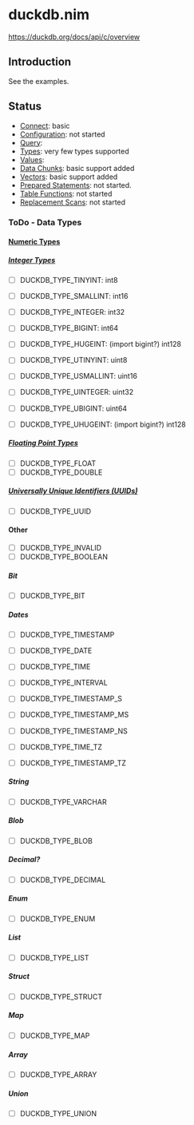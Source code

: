 # duckdb.nim
https://duckdb.org/docs/api/c/overview


## Introduction
See the examples.

## Status
- [Connect](https://duckdb.org/docs/api/c/connect): basic
- [Configuration](https://duckdb.org/docs/api/c/config): not started
- [Query](https://duckdb.org/docs/api/c/query): 
- [Types](https://duckdb.org/docs/api/c/types): very few types supported
- [Values](https://duckdb.org/docs/api/c/value): 
- [Data Chunks](https://duckdb.org/docs/api/c/data_chunk): basic support added
- [Vectors](https://duckdb.org/docs/api/c/vector): basic support added
- [Prepared Statements](https://duckdb.org/docs/api/c/prepared): not started. 
- [Table Functions](https://duckdb.org/docs/api/c/table_functions): not started
- [Replacement Scans](https://duckdb.org/docs/api/c/replacement_scans): not started


### ToDo - Data Types
#### [Numeric Types](https://duckdb.org/docs/sql/data_types/numeric.html)
##### [Integer Types](https://duckdb.org/docs/sql/data_types/numeric.html#integer-types)
- [ ] DUCKDB_TYPE_TINYINT: int8
- [ ] DUCKDB_TYPE_SMALLINT: int16
- [ ] DUCKDB_TYPE_INTEGER: int32
- [ ] DUCKDB_TYPE_BIGINT: int64
- [ ] DUCKDB_TYPE_HUGEINT: (import bigint?) int128

- [ ] DUCKDB_TYPE_UTINYINT: uint8
- [ ] DUCKDB_TYPE_USMALLINT: uint16
- [ ] DUCKDB_TYPE_UINTEGER: uint32
- [ ] DUCKDB_TYPE_UBIGINT: uint64
- [ ] DUCKDB_TYPE_UHUGEINT: (import bigint?) int128

##### [Floating Point Types](https://duckdb.org/docs/sql/data_types/numeric.html#floating-point-types)
- [ ] DUCKDB_TYPE_FLOAT
- [ ] DUCKDB_TYPE_DOUBLE

##### [Universally Unique Identifiers (UUIDs)](https://duckdb.org/docs/sql/data_types/numeric.html#universally-unique-identifiers-uuids)
- [ ] DUCKDB_TYPE_UUID


#### Other
- [ ] DUCKDB_TYPE_INVALID
- [ ] DUCKDB_TYPE_BOOLEAN
##### Bit
- [ ] DUCKDB_TYPE_BIT

##### Dates
- [ ] DUCKDB_TYPE_TIMESTAMP
- [ ] DUCKDB_TYPE_DATE
- [ ] DUCKDB_TYPE_TIME
- [ ] DUCKDB_TYPE_INTERVAL

- [ ] DUCKDB_TYPE_TIMESTAMP_S
- [ ] DUCKDB_TYPE_TIMESTAMP_MS
- [ ] DUCKDB_TYPE_TIMESTAMP_NS

- [ ] DUCKDB_TYPE_TIME_TZ
- [ ] DUCKDB_TYPE_TIMESTAMP_TZ

##### String
- [ ] DUCKDB_TYPE_VARCHAR



##### Blob
- [ ] DUCKDB_TYPE_BLOB

##### Decimal?
- [ ] DUCKDB_TYPE_DECIMAL



##### Enum
- [ ] DUCKDB_TYPE_ENUM

##### List
- [ ] DUCKDB_TYPE_LIST

##### Struct
- [ ] DUCKDB_TYPE_STRUCT

##### Map
- [ ] DUCKDB_TYPE_MAP

##### Array
- [ ] DUCKDB_TYPE_ARRAY

##### Union
- [ ] DUCKDB_TYPE_UNION


